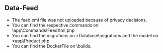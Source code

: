 

## Data-Feed

- The feed.xml file was not uploaded because of privacy decisions.
- You can find the respective commands on \app\Commands\FeedXml.php
- You can find the migrations on ≠Database\migrations and the model on ≠app\Product.php
- You can find the DockerFile on \builds.

